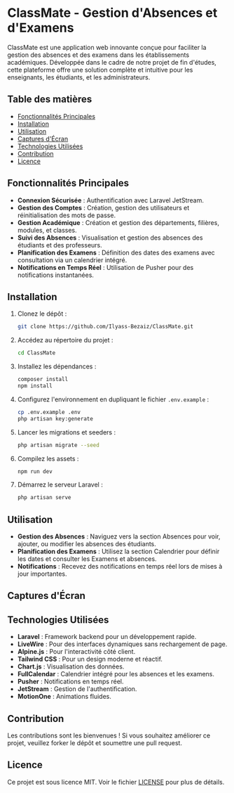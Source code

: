 # ClassMate - Gestion d'Absences et d'Examens

ClassMate est une application web innovante conçue pour faciliter la gestion des absences et des examens dans les établissements académiques. Développée dans le cadre de notre projet de fin d'études, cette plateforme offre une solution complète et intuitive pour les enseignants, les étudiants, et les administrateurs.

## Table des matières
- [Fonctionnalités Principales](#fonctionnalités-principales)
- [Installation](#installation)
- [Utilisation](#utilisation)
- [Captures d'Écran](#captures-décran)
- [Technologies Utilisées](#technologies-utilisées)
- [Contribution](#contribution)
- [Licence](#licence)

## Fonctionnalités Principales
- **Connexion Sécurisée** : Authentification avec Laravel JetStream.
- **Gestion des Comptes** : Création, gestion des utilisateurs et réinitialisation des mots de passe.
- **Gestion Académique** : Création et gestion des départements, filières, modules, et classes.
- **Suivi des Absences** : Visualisation et gestion des absences des étudiants et des professeurs.
- **Planification des Examens** : Définition des dates des examens avec consultation via un calendrier intégré.
- **Notifications en Temps Réel** : Utilisation de Pusher pour des notifications instantanées.

## Installation
1. Clonez le dépôt :
   ```bash
   git clone https://github.com/Ilyass-Bezaiz/ClassMate.git
   ```
2. Accédez au répertoire du projet :
   ```bash
   cd ClassMate
   ```
3. Installez les dépendances :
   ```bash
   composer install
   npm install
   ```
4. Configurez l'environnement en dupliquant le fichier `.env.example` :
   ```bash
   cp .env.example .env
   php artisan key:generate
   ```
5. Lancer les migrations et seeders :
   ```bash
   php artisan migrate --seed
   ```
6. Compilez les assets :
   ```bash
   npm run dev
   ```
7. Démarrez le serveur Laravel :
   ```bash
   php artisan serve
   ```

## Utilisation
- **Gestion des Absences** : Naviguez vers la section Absences pour voir, ajouter, ou modifier les absences des étudiants.
- **Planification des Examens** : Utilisez la section Calendrier pour définir les dates et consulter les Examens et absences.
- **Notifications** : Recevez des notifications en temps réel lors de mises à jour importantes.

## Captures d'Écran


## Technologies Utilisées
- **Laravel** : Framework backend pour un développement rapide.
- **LiveWire** : Pour des interfaces dynamiques sans rechargement de page.
- **Alpine.js** : Pour l'interactivité côté client.
- **Tailwind CSS** : Pour un design moderne et réactif.
- **Chart.js** : Visualisation des données.
- **FullCalendar** : Calendrier intégré pour les absences et les examens.
- **Pusher** : Notifications en temps réel.
- **JetStream** : Gestion de l'authentification.
- **MotionOne** : Animations fluides.

## Contribution
Les contributions sont les bienvenues ! Si vous souhaitez améliorer ce projet, veuillez forker le dépôt et soumettre une pull request.

## Licence
Ce projet est sous licence MIT. Voir le fichier [LICENSE](LICENSE) pour plus de détails.